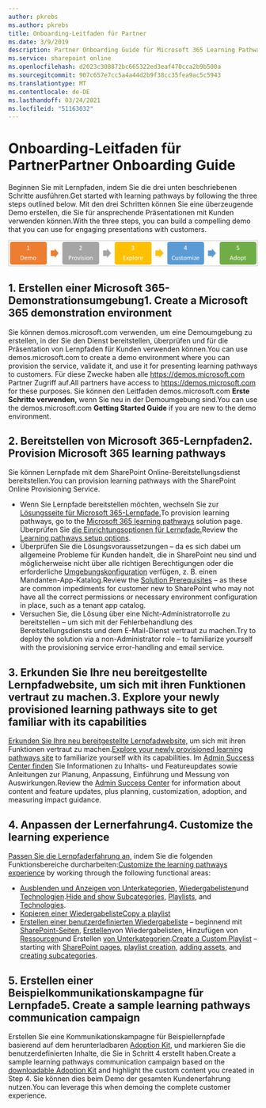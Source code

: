 ```yaml
---
author: pkrebs
ms.author: pkrebs
title: Onboarding-Leitfaden für Partner
ms.date: 3/9/2019
description: Partner Onboarding Guide für Microsoft 365 Learning Pathways
ms.service: sharepoint online
ms.openlocfilehash: d2023c308872bc665322ed3eaf470cca2b9b500a
ms.sourcegitcommit: 907c657e7cc5a4a44d2b9f38cc35fea9ac5c5943
ms.translationtype: MT
ms.contentlocale: de-DE
ms.lasthandoff: 03/24/2021
ms.locfileid: "51163032"
---
```

# <a name="partner-onboarding-guide"></a><span data-ttu-id="0442a-103">Onboarding-Leitfaden für Partner</span><span class="sxs-lookup"><span data-stu-id="0442a-103">Partner Onboarding Guide</span></span>
<span data-ttu-id="0442a-104">Beginnen Sie mit Lernpfaden, indem Sie die drei unten beschriebenen Schritte ausführen.</span><span class="sxs-lookup"><span data-stu-id="0442a-104">Get started with learning pathways by following the three steps outlined below.</span></span> <span data-ttu-id="0442a-105">Mit den drei Schritten können Sie eine überzeugende Demo erstellen, die Sie für ansprechende Präsentationen mit Kunden verwenden können.</span><span class="sxs-lookup"><span data-stu-id="0442a-105">With the three steps, you can build a compelling demo that you can use for engaging presentations with customers.</span></span> 

![cg-partner-getfam.png](media/cg-partner-getfam.png)

## <a name="1-create-a-microsoft-365-demonstration-environment"></a><span data-ttu-id="0442a-107">1. Erstellen einer Microsoft 365-Demonstrationsumgebung</span><span class="sxs-lookup"><span data-stu-id="0442a-107">1. Create a Microsoft 365 demonstration environment</span></span>
<span data-ttu-id="0442a-108">Sie können demos.microsoft.com verwenden, um eine Demoumgebung zu erstellen, in der Sie den Dienst bereitstellen, überprüfen und für die Präsentation von Lernpfaden für Kunden verwenden können.</span><span class="sxs-lookup"><span data-stu-id="0442a-108">You can use demos.microsoft.com to create a demo environment where you can provision the service, validate it, and use it for presenting learning pathways to customers.</span></span> <span data-ttu-id="0442a-109">Für diese Zwecke haben alle https://demos.microsoft.com Partner Zugriff auf.</span><span class="sxs-lookup"><span data-stu-id="0442a-109">All partners have access to https://demos.microsoft.com for these purposes.</span></span> <span data-ttu-id="0442a-110">Sie können den Leitfaden demos.microsoft.com **Erste Schritte verwenden,** wenn Sie neu in der Demoumgebung sind.</span><span class="sxs-lookup"><span data-stu-id="0442a-110">You can use the demos.microsoft.com **Getting Started Guide** if you are new to the demo environment.</span></span>

## <a name="2-provision-microsoft-365-learning-pathways"></a><span data-ttu-id="0442a-111">2. Bereitstellen von Microsoft 365-Lernpfaden</span><span class="sxs-lookup"><span data-stu-id="0442a-111">2. Provision Microsoft 365 learning pathways</span></span>
<span data-ttu-id="0442a-112">Sie können Lernpfade mit dem SharePoint Online-Bereitstellungsdienst bereitstellen.</span><span class="sxs-lookup"><span data-stu-id="0442a-112">You can provision learning pathways with the SharePoint Online Provisioning Service.</span></span>
- <span data-ttu-id="0442a-113">Wenn Sie Lernpfade bereitstellen möchten, wechseln Sie zur [Lösungsseite für Microsoft 365-Lernpfade.](https://provisioning.sharepointpnp.com/details/3df8bd55-b872-4c9d-88e3-6b2f05344239)</span><span class="sxs-lookup"><span data-stu-id="0442a-113">To provision learning pathways, go to the [Microsoft 365 learning pathways](https://provisioning.sharepointpnp.com/details/3df8bd55-b872-4c9d-88e3-6b2f05344239) solution page.</span></span> <span data-ttu-id="0442a-114">Überprüfen Sie [die Einrichtungsoptionen für Lernpfade.](./custom_setupoptions.md)</span><span class="sxs-lookup"><span data-stu-id="0442a-114">Review the [Learning pathways setup options](./custom_setupoptions.md).</span></span> 
- <span data-ttu-id="0442a-115">Überprüfen Sie die Lösungsvoraussetzungen – da es sich dabei um allgemeine Probleme für Kunden handelt, die in SharePoint neu sind und möglicherweise nicht über alle richtigen Berechtigungen oder die erforderliche [Umgebungskonfiguration](./custom_provision.md) verfügen, z. B. einen Mandanten-App-Katalog.</span><span class="sxs-lookup"><span data-stu-id="0442a-115">Review the [Solution Prerequisites](./custom_provision.md) – as these are common impediments for customer new to SharePoint who may not have all the correct permissions or necessary environment configuration in place, such as a tenant app catalog.</span></span>
- <span data-ttu-id="0442a-116">Versuchen Sie, die Lösung über eine Nicht-Administratorrolle zu bereitstellen – um sich mit der Fehlerbehandlung des Bereitstellungsdiensts und dem E-Mail-Dienst vertraut zu machen.</span><span class="sxs-lookup"><span data-stu-id="0442a-116">Try to deploy the solution via a non-Administrator role – to familiarize yourself with the provisioning service error-handling and email service.</span></span>

## <a name="3-explore-your-newly-provisioned-learning-pathways-site-to-get-familiar-with-its-capabilities"></a><span data-ttu-id="0442a-117">3. Erkunden Sie Ihre neu bereitgestellte Lernpfadwebsite, um sich mit ihren Funktionen vertraut zu machen.</span><span class="sxs-lookup"><span data-stu-id="0442a-117">3. Explore your newly provisioned learning pathways site to get familiar with its capabilities</span></span>
<span data-ttu-id="0442a-118">[Erkunden Sie Ihre neu bereitgestellte Lernpfadwebsite,](./custom_exploresite.md) um sich mit ihren Funktionen vertraut zu machen.</span><span class="sxs-lookup"><span data-stu-id="0442a-118">[Explore your newly provisioned learning pathways site](./custom_exploresite.md) to familiarize yourself with its capabilities.</span></span> <span data-ttu-id="0442a-119">Im [Admin Success Center finden](./custom_successcenter.md) Sie Informationen zu Inhalts- und Featureupdates sowie Anleitungen zur Planung, Anpassung, Einführung und Messung von Auswirkungen.</span><span class="sxs-lookup"><span data-stu-id="0442a-119">Review the [Admin Success Center](./custom_successcenter.md) for information about content and feature updates, plus planning, customization, adoption, and measuring impact guidance.</span></span>

## <a name="4-customize-the-learning-experience"></a><span data-ttu-id="0442a-120">4. Anpassen der Lernerfahrung</span><span class="sxs-lookup"><span data-stu-id="0442a-120">4. Customize the learning experience</span></span>
<span data-ttu-id="0442a-121">[Passen Sie die Lernpfaderfahrung an,](./custom_overview.md) indem Sie die folgenden Funktionsbereiche durcharbeiten:</span><span class="sxs-lookup"><span data-stu-id="0442a-121">[Customize the learning pathways experience](./custom_overview.md) by working through the following functional areas:</span></span>
- <span data-ttu-id="0442a-122">[Ausblenden und Anzeigen von Unterkategorien,](./custom_hideshowsub.md) [Wiedergabelisten](./custom_hideshowplaylists.md)und [Technologien](./custom_hideshowtech.md).</span><span class="sxs-lookup"><span data-stu-id="0442a-122">[Hide and show Subcategories](./custom_hideshowsub.md), [Playlists](./custom_hideshowplaylists.md), and [Technologies](./custom_hideshowtech.md).</span></span>
- [<span data-ttu-id="0442a-123">Kopieren einer Wiedergabeliste</span><span class="sxs-lookup"><span data-stu-id="0442a-123">Copy a playlist</span></span>](./custom_copyplaylist.md)
- <span data-ttu-id="0442a-124">[Erstellen einer benutzerdefinierten Wiedergabeliste](./custom_createnewplaylist.md) – beginnend mit [SharePoint-Seiten,](./custom_createnewpage.md) [Erstellen](./custom_createnewplaylist.md)von Wiedergabelisten, Hinzufügen von [Ressourcen](./custom_addassets.md)und Erstellen [von Unterkategorien](./custom_createnewcat.md).</span><span class="sxs-lookup"><span data-stu-id="0442a-124">[Create a Custom Playlist](./custom_createnewplaylist.md) – starting with [SharePoint pages](./custom_createnewpage.md), [playlist creation](./custom_createnewplaylist.md), [adding assets](./custom_addassets.md), and [creating subcategories](./custom_createnewcat.md).</span></span>

## <a name="5-create-a-sample-learning-pathways-communication-campaign"></a><span data-ttu-id="0442a-125">5. Erstellen einer Beispielkommunikationskampagne für Lernpfade</span><span class="sxs-lookup"><span data-stu-id="0442a-125">5. Create a sample learning pathways communication campaign</span></span>
<span data-ttu-id="0442a-126">Erstellen Sie eine Kommunikationskampagne für Beispiellernpfade basierend auf dem herunterladbaren [Adoption Kit,](https://teamworktools.azurewebsites.net/m365lp/m365lpadoptionkit.zip) und markieren Sie die benutzerdefinierten Inhalte, die Sie in Schritt 4 erstellt haben.</span><span class="sxs-lookup"><span data-stu-id="0442a-126">Create a sample learning pathways communication campaign based on the [downloadable Adoption Kit](https://teamworktools.azurewebsites.net/m365lp/m365lpadoptionkit.zip) and highlight the custom content you created in Step 4.</span></span> <span data-ttu-id="0442a-127">Sie können dies beim Demo der gesamten Kundenerfahrung nutzen.</span><span class="sxs-lookup"><span data-stu-id="0442a-127">You can leverage this when demoing the complete customer experience.</span></span>